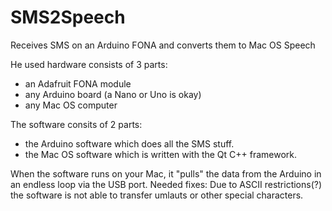 # SMS2Speech
Receives SMS on an Arduino FONA and converts them to Mac OS Speech

He used hardware consists of 3 parts:
- an Adafruit FONA module
- any Arduino board (a Nano or Uno is okay)
- any Mac OS computer

The software consits of 2 parts:
- the Arduino software which does all the SMS stuff.
- the Mac OS software which is written with the Qt C++ framework.

When the software runs on your Mac, it "pulls" the data from the Arduino in an endless loop via the USB port.
Needed fixes: Due to ASCII restrictions(?) the software is not able to transfer umlauts or other special characters.
